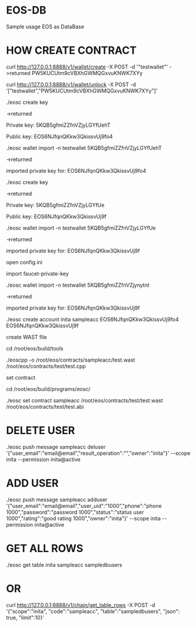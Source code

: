 # EOS-DB
Sample usage EOS as DataBase

# HOW CREATE CONTRACT

curl http://127.0.0.1:8888/v1/wallet/create -X POST -d '"testwallet"'
->returned
PW5KUCUtm9cVBXhGWMQGxvuKNWK7XYy

curl http://127.0.0.1:8888/v1/wallet/unlock -X POST -d '["testwallet","PW5KUCUtm9cVBXhGWMQGxvuKNWK7XYy"]'

./eosc create key

->returned

Private key: 5KQB5gfmiZZfnVZjyLGYfUehT

Public key: EOS6NJfqnQKkw3QkissvUj9fo4

./eosc wallet import -n testwallet 5KQB5gfmiZZfnVZjyLGYfUehT

->returned

imported private key for: EOS6NJfqnQKkw3QkissvUj9fo4

./eosc create key

->returned

Private key: 5KQB5gfmiZZfnVZjyLGYfUe

Public key: EOS6NJfqnQKkw3QkissvUj9f

./eosc wallet import -n testwallet 5KQB5gfmiZZfnVZjyLGYfUe

->returned

imported private key for: EOS6NJfqnQKkw3QkissvUj9f

open config.ini

import faucet-private-key

./eosc wallet import -n testwallet 5KQB5gfmiZZfnVZjynytnt

->returned

imported private key for: EOS6NJfqnQKkw3QkissvUj9f

./eosc create account inita sampleacc EOS6NJfqnQKkw3QkissvUj9fo4 EOS6NJfqnQKkw3QkissvUj9f

create WAST file

cd /root/eos/build/tools

./eoscpp -o /root/eos/contracts/sampleacc/test.wast /root/eos/contracts/test/test.cpp

set contract

cd /root/eos/build/programs/eosc/

./eosc set contract sampleacc /root/eos/contracts/test/test.wast /root/eos/contracts/test/test.abi


# DELETE USER

./eosc push message sampleacc deluser '{"user_email":"email@email","result_operation":"","owner":"inita"}' --scope inita --permission inita@active


# ADD USER

./eosc push message sampleacc adduser '{"user_email":"email@email","user_uid":"1000","phone":"phone 1000","password":"password 1000","status":"status user 1000","rating":"good rating 1000","owner":"inita"}' --scope inita --permission inita@active

# GET ALL ROWS

./eosc get table inita sampleacc sampledbusers

# OR

curl http://127.0.0.1:8888/v1/chain/get_table_rows -X POST -d '{"scope":"inita", "code":"sampleacc", "table":"sampledbusers", "json": true, "limit":10}'
